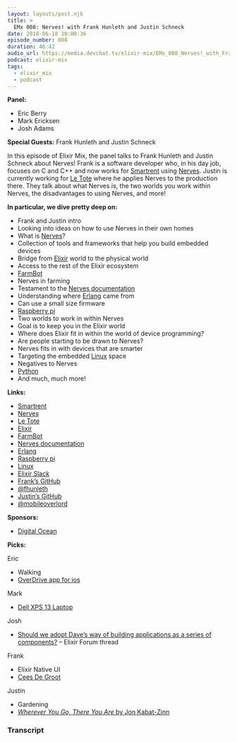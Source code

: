 ```yaml
---
layout: layouts/post.njk
title: >
  EMx 008: Nerves! with Frank Hunleth and Justin Schneck
date: 2018-06-18 10:00:36
episode_number: 008
duration: 46:42
audio_url: https://media.devchat.tv/elixir-mix/EMx_008_Nerves!_with_Frank_Hunleth_and_Justin_Schneck.mp3
podcast: elixir-mix
tags:
  - elixir_mix
  - podcast
---
```


**Panel:**

- Eric Berry
- Mark Ericksen
- Josh Adams

**Special Guests:** Frank Hunleth and Justin Schneck

In this episode of Elixir Mix, the panel talks to Frank Hunleth and Justin Schneck about Nerves! Frank is a software developer who, in his day job, focuses on C and C++ and now works for [Smartrent](https://www.smartrent.com/) using [Nerves](https://github.com/nerves-project). Justin is currently working for [Le Tote](https://www.letote.com/) where he applies Nerves to the production there. They talk about what Nerves is, the two worlds you work within Nerves, the disadvantages to using Nerves, and more!

**In particular, we dive pretty deep on:**

- Frank and Justin intro
- Looking into ideas on how to use Nerves in their own homes
- What is [Nerves](https://github.com/nerves-project)?
- Collection of tools and frameworks that help you build embedded devices
- Bridge from [Elixir](https://elixir-lang.org/) world to the physical world
- Access to the rest of the Elixir ecosystem
- [FarmBot](https://farm.bot/)
- Nerves in farming
- Testament to the [Nerves documentation](https://hexdocs.pm/nerves/getting-started.html)
- Understanding where [Erlang](https://www.erlang.org/) came from
- Can use a small size firmware
- [Raspberry pi](https://www.raspberrypi.org/products/raspberry-pi-zero-w/)
- Two worlds to work in within Nerves
- Goal is to keep you in the Elixir world
- Where does Elixir fit in within the world of device programming?
- Are people starting to be drawn to Nerves?
- Nerves fits in with devices that are smarter
- Targeting the embedded [Linux](https://www.linux.org/) space
- Negatives to Nerves
- [Python](https://www.python.org/)
- And much, much more!

**Links:**

- [Smartrent](https://www.smartrent.com/)
- [Nerves](https://github.com/nerves-project)
- [Le Tote](https://www.letote.com/)
- [Elixir](https://elixir-lang.org/)
- [FarmBot](https://farm.bot/)
- [Nerves documentation](https://hexdocs.pm/nerves/getting-started.html)
- [Erlang](https://www.erlang.org/)
- [Raspberry pi](https://www.raspberrypi.org/products/raspberry-pi-zero-w/)
- [Linux](https://www.linux.org/)
- [Elixir Slack](https://elixir-slackin.herokuapp.com/)
- [Frank’s GitHub](https://github.com/fhunleth)
- [@fhunleth](https://twitter.com/fhunleth?lang=en)
- [Justin’s GitHub](https://github.com/mobileoverlord)
- [@mobileoverlord](https://twitter.com/mobileoverlord?lang=en)

**Sponsors:**

- [Digital Ocean](https://www.digitalocean.com/)

**Picks:**

Eric

- Walking
- [OverDrive app for ios](https://itunes.apple.com/us/app/overdrive-ebooks-audiobooks/id366869252?mt=8)

Mark

- [Dell XPS 13 Laptop](https://www.dell.com/en-us/shop/dell-laptops/xps-13-laptop/spd/xps-13-9360-laptop)

Josh

- [Should we adopt Dave’s way of building applications as a series of components?](https://elixirforum.com/t/should-we-adopt-daves-way-of-building-applications-as-a-series-of-components-daves-talk-has-now-been-added/14428/64) – Elixir Forum thread

Frank

- Elixir Native UI
- [Cees De Groot](https://elixirforum.com/u/cdegroot/summary)

Justin

- Gardening
- [_Wherever You Go, There You Are_ by Jon Kabat-Zinn](https://www.amazon.com/Wherever-You-There-Are-Mindfulness/dp/1567319920)

### Transcript
